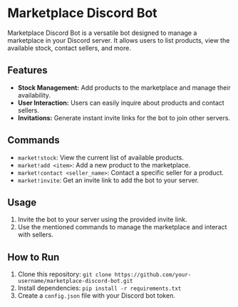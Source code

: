 # Marketplace Discord Bot

Marketplace Discord Bot is a versatile bot designed to manage a marketplace in your Discord server. It allows users to list products, view the available stock, contact sellers, and more.

## Features

- **Stock Management:** Add products to the marketplace and manage their availability.
- **User Interaction:** Users can easily inquire about products and contact sellers.
- **Invitations:** Generate instant invite links for the bot to join other servers.

## Commands

- `market!stock`: View the current list of available products.
- `market!add <item>`: Add a new product to the marketplace.
- `market!contact <seller_name>`: Contact a specific seller for a product.
- `market!invite`: Get an invite link to add the bot to your server.

## Usage

1. Invite the bot to your server using the provided invite link.
2. Use the mentioned commands to manage the marketplace and interact with sellers.

## How to Run

1. Clone this repository: `git clone https://github.com/your-username/marketplace-discord-bot.git`
2. Install dependencies: `pip install -r requirements.txt`
3. Create a `config.json` file with your Discord bot token.
